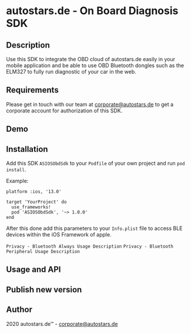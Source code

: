# autostars.de - On Board Diagnosis SDK

## Description

Use this SDK to integrate the OBD cloud of autostars.de easily in your mobile application and be
able to use OBD Bluetooth dongles such as the ELM327 to fully run diagnostic of your car in the web.

## Requirements

Please get in touch with our team at corporate@autostars.de to get a corporate account for authorization of this SDK.

## Demo



## Installation

Add this SDK `ASIOSObdSdk` to your `Podfile` of your own project and run `pod install`.

Example:
```
platform :ios, '13.0'

target 'YourProject' do
  use_frameworks!
  pod 'ASIOSObdSdk', '~> 1.0.0'
end
```

After this done add this parameters to your `Info.plist` file to access BLE devices within the iOS Framework of apple.

`Privacy - Bluetooth Always Usage Description`
`Privacy - Bluetooth Peripheral Usage Description`

## Usage and API



## Publish new version


## Author

2020 autostars.de™ - corporate@autostars.de
